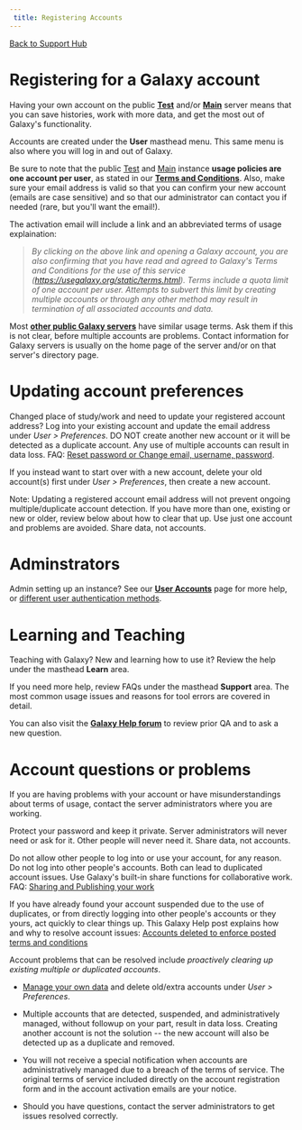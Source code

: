 ```yaml
---
 title: Registering Accounts
---
```

[Back to Support Hub](/support/)

# Registering for a Galaxy account

Having your own account on the public **[Test](/test/)** and/or **[Main](/main/)** server means that you can save histories, work with more data, and get the most out of Galaxy's functionality. 

Accounts are created under the **User** masthead menu. This same menu is also where you will log in and out of Galaxy.

Be sure to note that the public [Test](/test/) and [Main](/main/) instance **usage policies are <span class="red">one account per user<span class="grey"></span></span>**, as stated in our **[Terms and Conditions](https://usegalaxy.org/static/terms.html)**. Also, make sure your email address is valid so that you can confirm your new account (emails are case sensitive) and so that our administrator can contact you if needed (rare, but you'll want the email!). 

The activation email will include a link and an abbreviated terms of usage explaination:

> _By clicking on the above link and opening a Galaxy account, you are also confirming that you have read and agreed to Galaxy's Terms and Conditions for the use of this service (https://usegalaxy.org/static/terms.html). Terms include a quota limit of one account per user. Attempts to subvert this limit by creating multiple accounts or through any other method may result in termination of all associated accounts and data._

Most **[other public Galaxy servers](/use/)** have similar usage terms. Ask them if this is not clear, before multiple accounts are problems. Contact information for Galaxy servers is usually on the home page of the server and/or on that server's directory page.

# Updating account preferences

Changed place of study/work and need to update your registered account address? Log into your existing account and update the email address under _User > Preferences_. DO NOT create another new account or it will be detected as a duplicate account. Any use of multiple accounts can result in data loss. FAQ: [Reset password or Change email, username, password](/support/account-updates/).

If you instead want to start over with a new account, delete your old account(s) first under _User > Preferences_, then create a new account.

Note: Updating a registered account email address will not prevent ongoing multiple/duplicate account detection. If you have more than one, existing or new or older, review below about how to clear that up. Use just one account and problems are avoided. Share data, not accounts.

# Adminstrators

Admin setting up an instance? See our **[User Accounts](/authnz/config/gxy/)** page for more help, or [different user authentication methods](/authnz).

# Learning and Teaching

Teaching with Galaxy? New and learning how to use it? Review the help under the masthead **Learn** area. 

If you need more help, review FAQs under the masthead **Support** area. The most common usage issues and reasons for tool errors are covered in detail.

You can also visit the **[Galaxy Help forum](https://help.galaxyproject.org)** to review prior QA and to ask a new question. 

# Account questions or problems

If you are having problems with your account or have misunderstandings about terms of usage, contact the server administrators where you are working. 

Protect your password and keep it private. Server administrators will never need or ask for it. Other people will never need it. Share data, not accounts.

Do not allow other people to log into or use your account, for any reason. Do not log into other people's accounts. Both can lead to duplicated account issues. Use Galaxy's built-in share functions for collaborative work. FAQ: [Sharing and Publishing your work](/learn/share/)

If you have already found your account suspended due to the use of duplicates, or from directly logging into other people's accounts or they yours, act quickly to clear things up. This Galaxy Help post explains how and why to resolve account issues: [Accounts deleted to enforce posted terms and conditions](https://help.galaxyproject.org/t/accounts-deleted-from-galaxy-main-to-enforce-posted-terms-and-conditions/1429)

Account problems that can be resolved include _proactively clearing up existing multiple or duplicated accounts_.

* [Manage your own data](/support/account-quotas/) and delete old/extra accounts under *User > Preferences*.

* Multiple accounts that are detected, suspended, and administratively managed, without followup on your part, result in data loss. Creating another account is not the solution -- the new account will also be detected up as a duplicate and removed. 

* You will not receive a special notification when accounts are administratively managed due to a breach of the terms of service. The original terms of service included directly on the account registration form and in the account activation emails are your notice.  

* Should you have questions, contact the server administrators to get issues resolved correctly.
